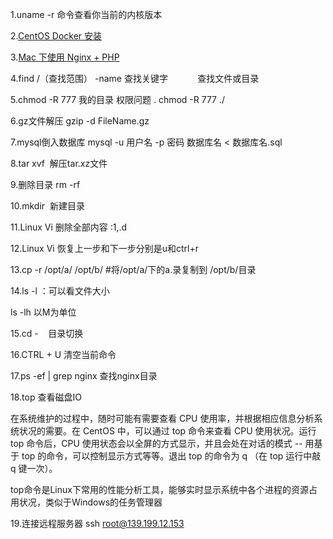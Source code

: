 1.uname -r 命令查看你当前的内核版本

2.[CentOS Docker 安装](http://www.runoob.com/docker/centos-docker-install.html)

3.[Mac 下使用 Nginx + PHP](https://github.com/chunpu/blog/issues/87)

4.find /（查找范围） -name 查找关键字            查找文件或目录

5.chmod -R 777 我的目录        权限问题 . chmod -R 777 ./

6.gz文件解压 gzip -d FileName.gz

7.mysql倒入数据库 mysql -u 用户名 -p 密码 数据库名 < 数据库名.sql

8.tar xvf  解压tar.xz文件

9.删除目录  rm -rf 

10.mkdir  新建目录

11.Linux Vi 删除全部内容 :1,.d  

12.Linux Vi 恢复上一步和下一步分别是u和ctrl+r

13.cp -r /opt/a/ /opt/b/ #将/opt/a/下的a.录复制到 /opt/b/目录  

14.ls -l  ：可以看文件大小

ls -lh 以M为单位

15.cd -    目录切换

16.CTRL + U 清空当前命令

17.ps  -ef | grep nginx   查找nginx目录

18.top 查看磁盘IO

在系统维护的过程中，随时可能有需要查看 CPU 使用率，并根据相应信息分析系统状况的需要。在 CentOS 中，可以通过 top 命令来查看 CPU 使用状况。运行 top 命令后，CPU 使用状态会以全屏的方式显示，并且会处在对话的模式 -- 用基于 top 的命令，可以控制显示方式等等。退出 top 的命令为 q （在 top 运行中敲 q 键一次）。

top命令是Linux下常用的性能分析工具，能够实时显示系统中各个进程的资源占用状况，类似于Windows的任务管理器

19.连接远程服务器 ssh root@139.199.12.153

